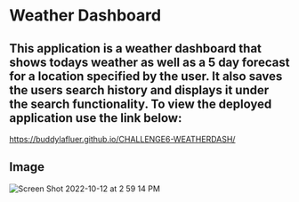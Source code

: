 # Weather Dashboard

## This application is a weather dashboard that shows todays weather as well as a 5 day forecast for a location specified by the user. It also saves the users search history and displays it under the search functionality. To view the deployed application use the link below: 

https://buddylafluer.github.io/CHALLENGE6-WEATHERDASH/

## Image
![Screen Shot 2022-10-12 at 2 59 14 PM](https://user-images.githubusercontent.com/104030169/195705338-58fbb122-fbe9-4b06-8756-db63c7c6957d.png)
